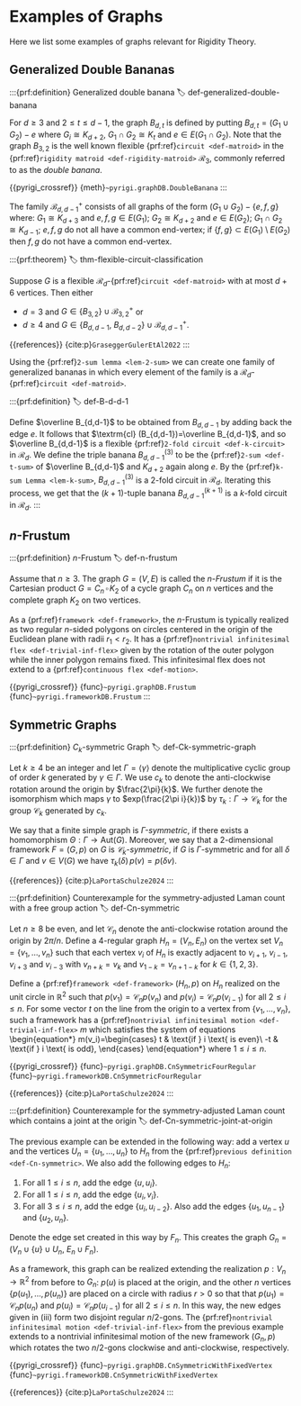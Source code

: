 # Examples of Graphs

Here we list some examples of graphs relevant for Rigidity Theory.


## Generalized Double Bananas

:::{prf:definition} Generalized double banana
:label: def-generalized-double-banana

For $d\geq 3$ and $2\leq t\leq d-1$,
the graph $B_{d,t}$ is defined by putting $B_{d,t}=(G_1\cup G_2)-e$
where $G_i\cong K_{d+2}$, $G_1\cap G_2\cong K_{t}$ and $e\in E(G_1\cap G_2)$.
Note that the graph $B_{3,2}$  is the well known flexible {prf:ref}`circuit <def-matroid>` in the {prf:ref}`rigidity matroid <def-rigidity-matroid>` $\mathcal{R}_3$, commonly referred to as the _double banana_.

{{pyrigi_crossref}} {meth}`~pyrigi.graphDB.DoubleBanana`
:::

The family  $\mathcal{B}_{d,d-1}^+$ consists of all graphs of the form
$(G_1\cup G_2)-\{e,f,g\}$ where: $G_1\cong K_{d+3}$ and $e,f,g\in E(G_1)$;
$G_2\cong K_{d+2}$ and $e\in E(G_2)$; $G_1\cap G_2\cong K_{d-1}$;
$e,f,g$ do not all have a common end-vertex;
if $\{f,g\}\subset E(G_1)\setminus E(G_2)$ then $f,g$ do not have a common end-vertex.

:::{prf:theorem}
:label: thm-flexible-circuit-classification

Suppose $G$ is a flexible $\mathcal{R}_d$-{prf:ref}`circuit <def-matroid>` with at most $d+6$ vertices.
Then either

* $d=3$ and $G\in \{B_{3,2}\}\cup \mathcal{B}_{3,2}^+$ or
* $d\geq 4$ and $G\in \{B_{d,d-1}$, $B_{d,d-2}\}\cup \mathcal{B}_{d,d-1}^+$.

{{references}} {cite:p}`GraseggerGulerEtAl2022`
:::

Using the {prf:ref}`2-sum lemma <lem-2-sum>` we can create one family of generalized bananas in which
every element of the family is a $\mathcal{R}_d$-{prf:ref}`circuit <def-matroid>`.

:::{prf:definition}
:label: def-B-d-d-1

Define $\overline B_{d,d-1}$ to be obtained from $B_{d,d-1}$ by adding back the edge $e$.
It follows that $\textrm{cl} (B_{d,d-1})=\overline B_{d,d-1}$, and so
$\overline B_{d,d-1}$ is a flexible {prf:ref}`2-fold circuit <def-k-circuit>` in
$\mathcal{R}_d$. We define the triple banana $B^{(3)}_{d,d-1}$
to be the {prf:ref}`2-sum <def-t-sum>` of $\overline B_{d,d-1}$
and $K_{d+2}$ again along $e$.
By the {prf:ref}`k-sum Lemma <lem-k-sum>`, $B^{(3)}_{d,d-1}$ is a 2-fold circuit in $\mathcal{R}_d$.
Iterating this process, we get that the $(k+1)$-tuple banana $B^{(k+1)}_{d,d-1}$ is a
$k$-fold circuit in $\mathcal{R}_d$.
:::


## $n$-Frustum

:::{prf:definition} $n$-Frustum
:label: def-n-frustum

Assume that $n\geq 3$. The graph $G=(V,E)$ is called the 
_$n$-Frustum_ if it is the Cartesian product
 $G=C_n\,\square \, K_2$ of a cycle graph $C_n$ on $n$ vertices 
 and the complete graph $K_2$ on two vertices.

As a {prf:ref}`framework <def-framework>`, the $n$-Frustum is 
typically realized as two regular $n$-sided polygons on circles 
centered in the origin of the Euclidean plane with radii $r_1<r_2$. 
It has a {prf:ref}`nontrivial infinitesimal flex <def-trivial-inf-flex>` 
given by the rotation of the outer polygon while the inner polygon remains 
fixed. This infinitesimal flex does not extend to a 
{prf:ref}`continuous flex <def-motion>`.

{{pyrigi_crossref}} {func}`~pyrigi.graphDB.Frustum`
{func}`~pyrigi.frameworkDB.Frustum`
:::


## Symmetric Graphs

:::{prf:definition} $C_k$-symmetric Graph
:label: def-Ck-symmetric-graph

Let $k\geq 4$ be an integer and let $\Gamma = \langle \gamma \rangle$
denote the multiplicative cyclic group of order $k$ generated by $\gamma\in \Gamma$.
We use $c_k$ to denote the anti-clockwise rotation around the
origin by $\frac{2\pi}{k}$. We further denote the isomorphism which maps
$\gamma$ to $exp(\frac{2\pi i}{k})$ by $\tau_k:\Gamma \rightarrow \mathcal{C}_k$
for the group $\mathcal{C}_k$ generated by $c_k$.

We say that a finite simple graph is _$\Gamma$-symmetric_, if there exists
a homomorphism $\Theta:\Gamma \rightarrow \text{Aut}(G)$. Moreover, we say
that a $2$-dimensional framework $F=(G,p)$ on $G$ is _$\mathcal{C}_k$-symmetric_, if
$G$ is $\Gamma$-symmetric and for all $\delta \in \Gamma$ and $v\in V(G)$
we have $\tau_k(\delta)\,p(v) = p(\delta v)$.

{{references}} {cite:p}`LaPortaSchulze2024`
:::

:::{prf:definition} Counterexample for the symmetry-adjusted Laman count with a free group action
:label: def-Cn-symmetric

Let $n\geq8$ be even, and let $\mathcal{C}_n$ denote the anti-clockwise
rotation around the origin by $2\pi/n$. Define a 4-regular 
graph $H_n=(V_n,E_n)$ on the vertex set $V_n=\{v_1,\dots,v_n\}$ 
such that each vertex $v_i$ of $H_n$ is exactly adjacent to 
$v_{i+1}$, $v_{i-1}$, $v_{i+3}$ and $v_{i-3}$ with $v_{n+k}=v_k$ 
and $v_{1-k}=v_{n+1-k}$ for $k\in \{1,2,3\}$.

Define a {prf:ref}`framework <def-framework>` $(H_n,p)$ on 
$H_n$ realized on the unit circle in $\mathbb{R}^2$ such that 
$p(v_1)=\mathcal{C}_np(v_n)$ and $p(v_i)=\mathcal{C}_np(v_{i-1})$ for all
$2\leq i\leq n$. For some vector $t$ on the line from the 
origin to a vertex from $\{v_1,\dots,v_n\}$, such a framework 
has a 
{prf:ref}`nontrivial infinitesimal motion <def-trivial-inf-flex>` 
$m$ which satisfies the system of equations
\begin{equation*}
    m(v_i)=\begin{cases}
        t & \text{if } i \text{ is even}\\
        -t & \text{if } i \text{ is odd},
    \end{cases}
\end{equation*}
where $1\leq i\leq n$.

{{pyrigi_crossref}} {func}`~pyrigi.graphDB.CnSymmetricFourRegular`
{func}`~pyrigi.frameworkDB.CnSymmetricFourRegular`

{{references}} {cite:p}`LaPortaSchulze2024`
:::

:::{prf:definition} Counterexample for the symmetry-adjusted Laman count which contains a joint at the origin
:label: def-Cn-symmetric-joint-at-origin

The previous example can be extended in the following way: 
add a vertex $u$ and the vertices $U_n=\{u_1,\dots,u_n\}$ 
to $H_n$ from the {prf:ref}`previous definition <def-Cn-symmetric>`. 
We also add the following edges to $H_n$:
1. For all $1\leq i\leq n$, add the edge $\{u,u_i\}$.
2. For all $1\leq i\leq n$, add the edge $\{u_i,v_i\}$.
3. For all $3\leq i\leq n$, add the edge $\{u_i,u_{i-2}\}$. 
Also add the edges $\{u_1,u_{n-1}\}$ and $\{u_2,u_n\}$.

Denote the edge set created in this way by $F_n$. This creates 
the graph $G_n=(V_n\cup\{u\}\cup U_n,~E_n \cup F_n)$.

As a framework, this graph can be realized extending the 
realization $p:V_n\rightarrow \mathbb{R}^2$ from before to 
$G_n$: $p(u)$ is placed at the origin, and the other $n$ vertices 
$\{p(u_1),\dots,p(u_n)\}$ are placed on a circle with radius $r>0$ 
so that that $p(u_1)=\mathcal{C}_np(u_n)$ and $p(u_i)=\mathcal{C}_np(u_{i-1})$ for
all $2\leq i\leq n$. In this way, the new edges given in (iii) 
form two disjoint regular $n/2$-gons. The 
{prf:ref}`nontrivial infinitesimal motion <def-trivial-inf-flex>` 
from the previous example extends to a nontrivial infinitesimal 
motion of the new framework $(G_n,p)$ which rotates the two 
$n/2$-gons clockwise and anti-clockwise, respectively.

{{pyrigi_crossref}} {func}`~pyrigi.graphDB.CnSymmetricWithFixedVertex`
{func}`~pyrigi.frameworkDB.CnSymmetricWithFixedVertex`

{{references}} {cite:p}`LaPortaSchulze2024`
:::
